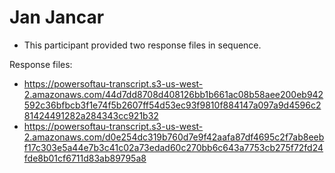 # Jan Jancar

* This participant provided two response files in sequence.

Response files:

* https://powersoftau-transcript.s3-us-west-2.amazonaws.com/44d7dd8708d408126bb1b661ac08b58aee200eb942592c36bfbcb3f1e74f5b2607ff54d53ec93f9810f884147a097a9d4596c281424491282a284343cc921b32
* https://powersoftau-transcript.s3-us-west-2.amazonaws.com/d0e254dc319b760d7e9f42aafa87df4695c2f7ab8eebf17c303e5a44e7b3c41c02a73edad60c270bb6c643a7753cb275f72fd24fde8b01cf6711d83ab89795a8
